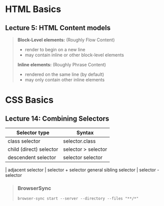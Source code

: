 # HTML Basics

## Lecture 5: HTML Content models

> **Block-Level elements:** (Roughly Flow Content)
> - render to begin on a new line
> - may contain inline or other block-level elements
> 
> **Inline elements:** (Roughly Phrase Content)
> - rendered on the same line (by default)
> - may only contain other inline elements

# CSS Basics
## Lecture 14: Combining Selectors

Selector type | Syntax
---------|----------
 class selector | selector.class
 child (direct) selector | selector > selector
 descendent selector | selector selector
  | 
  adjacent selector | selector + selector
  general sibling selector | selector - selector


> ### BrowserSync
> ``` browser-sync start --server --directory --files "**/*" ```